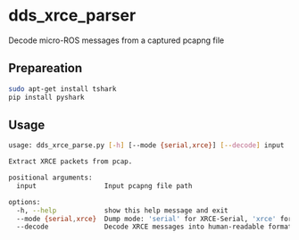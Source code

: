 # dds_xrce_parser

Decode micro-ROS messages from a captured pcapng file

## Prepareation

```bash
sudo apt-get install tshark
pip install pyshark
```

## Usage

```bash
usage: dds_xrce_parse.py [-h] [--mode {serial,xrce}] [--decode] input

Extract XRCE packets from pcap.

positional arguments:
  input                 Input pcapng file path

options:
  -h, --help            show this help message and exit
  --mode {serial,xrce}  Dump mode: 'serial' for XRCE-Serial, 'xrce' for XRCE packet only (default)
  --decode              Decode XRCE messages into human-readable format
```
